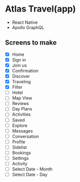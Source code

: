 # Atlas Travel(app)

- React Native
- Apollo GraphQL

## Screens to make

- [x] Home
- [x] Sign in
- [x] Join us
- [x] Confirmation
- [x] Discover
- [x] Traveling
- [x] Filter
- [ ] Hotel
- [ ] Map View
- [ ] Reviews
- [ ] Day Plans
- [ ] Activities
- [ ] Saved
- [ ] Explore
- [ ] Messages
- [ ] Conversation
- [ ] Profile
- [ ] Sidelist
- [ ] Bookings
- [ ] Settings
- [ ] Activity
- [ ] Select Date - Month
- [ ] Select Date - Day
